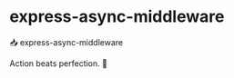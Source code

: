 # express-async-middleware

📥 express-async-middleware


<!-- INSPIRATIONAL_QUOTE_START -->
Action beats perfection.
🦄
<!-- INSPIRATIONAL_QUOTE_END -->
